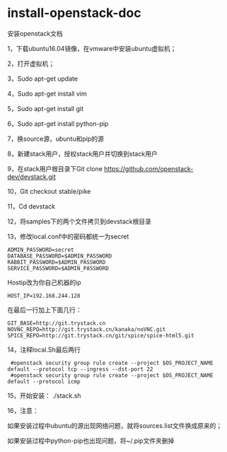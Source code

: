 # install-openstack-doc

安装openstack文档

1，下载ubuntu16.04镜像，在vmware中安装ubuntu虚拟机；

2，打开虚拟机；

3，Sudo apt-get update

4，Sudo apt-get install vim

5，Sudo apt-get install git

6，Sudo apt-get install python-pip

7，换source源，ubuntu和pip的源

8，新建stack用户，授权stack用户并切换到stack用户

9，在stack用户根目录下Git clone https://github.com/openstack-dev/devstack.git

10，Git checkout stable/pike

11，Cd devstack

12，将samples下的两个文件拷贝到devstack根目录

13，修改local.conf中的密码都统一为secret
```
ADMIN_PASSWORD=secret
DATABASE_PASSWORD=$ADMIN_PASSWORD
RABBIT_PASSWORD=$ADMIN_PASSWORD
SERVICE_PASSWORD=$ADMIN_PASSWORD
```

Hostip改为你自己机器的ip

```
HOST_IP=192.168.244.128
```

在最后一行加上下面几行：

```
GIT_BASE=http://git.trystack.cn
NOVNC_REPO=http://git.trystack.cn/kanaka/noVNC.git
SPICE_REPO=http://git.trystack.cn/git/spice/spice-html5.git
```
14，注释local.Sh最后两行
```
 #openstack security group rule create --project $OS_PROJECT_NAME default --protocol tcp --ingress --dst-port 22
 #openstack security group rule create --project $OS_PROJECT_NAME default --protocol icmp
```

15，开始安装： ./stack.sh

16，注意：

如果安装过程中ubuntu的源出现网络问题，就将sources.list文件换成原来的；

如果安装过程中python-pip也出现问题，将~/.pip文件夹删掉
